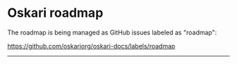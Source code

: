# Oskari roadmap

The roadmap is being managed as GitHub issues labeled as "roadmap":

https://github.com/oskariorg/oskari-docs/labels/roadmap

------------
